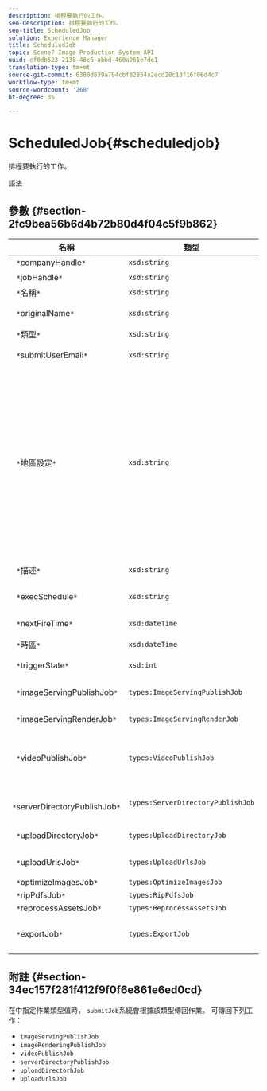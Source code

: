 ```yaml
---
description: 排程要執行的工作。
seo-description: 排程要執行的工作。
seo-title: ScheduledJob
solution: Experience Manager
title: ScheduledJob
topic: Scene7 Image Production System API
uuid: cf0db523-2138-48c6-abbd-460a961e7de1
translation-type: tm+mt
source-git-commit: 6380d839a794cbf82854a2ecd28c18f16f06d4c7
workflow-type: tm+mt
source-wordcount: '268'
ht-degree: 3%

---
```



# ScheduledJob{#scheduledjob}

排程要執行的工作。

語法

## 參數 {#section-2fc9bea56b6d4b72b80d4f04c5f9b862}

| 名稱 | 類型 | 說明 |
|---|---|---|
| ` *`companyHandle`*` | `xsd:string` | 公司負責人。 |
| ` *`jobHandle`*` | `xsd:string` | 排程的工作處理。 |
| ` *`名稱`*` | `xsd:string` | 工作名稱. |
| ` *`originalName`*` | `xsd:string` | 排程工作的原始名稱。 |
| ` *`類型`*` | `xsd:string` | 作業類型。 |
| ` *`submitUserEmail`*` | `xsd:string` | 排程工作的使用者的電子郵件地址。 |
| ` *`地區設定`*` | `xsd:string` | 用於作業日誌詳細資訊和電子郵件本地化的地區設定。 地區設定會指 `<language_code>[- <country_code>]`定為，其中語言代碼是ISO-639所指定的小寫、雙字母代碼，而選用的國家代碼是ISO-3166所指定的大寫、雙字母代碼。 例如，英文（美國）的地區設定字串為： `en-US`. |
| ` *`描述`*` | `xsd:string` | 最初在中指定的作業說明 `submitJob`。 |
| ` *`execSchedule`*` | `xsd:string` | 排程作業執行的時間。 |
| ` *`nextFireTime`*` | `xsd:dateTime` | 將引發工作的日期、時間和時區。 |
| ` *`時區`*` | `xsd:dateTime` | 排程作業的時區。 |
| ` *`triggerState`*` | `xsd:int` | 作業觸發狀態的選擇。 |
| ` *`imageServingPublishJob`*` | `types:ImageServingPublishJob` | 影像伺服發佈工作的工作詳細資訊。 |
| ` *`imageServingRenderJob`*` | `types:ImageServingRenderJob` | 影像轉譯工作的工作詳細資訊。 |
| ` *`videoPublishJob`*` | `types:VideoPublishJob` | 視訊發佈工作的工作詳細資訊。 請參 [閱VideoPublishJob](https://docs.adobe.com/content/help/en/dynamic-media-developer-resources/image-production-api/data-types/r-scheduled-job.html)。 |
| ` *`serverDirectoryPublishJob`*` | `types:ServerDirectoryPublishJob` | 伺服器目錄發佈作業的作業詳細資訊。 |
| ` *`uploadDirectoryJob`*` | `types:UploadDirectoryJob` | 上載目錄作業的作業詳細資訊。 |
| ` *`uploadUrlsJob`*` | `types:UploadUrlsJob` | 上傳URL工作的工作詳細資訊。 |
| ` *`optimizeImagesJob`*` | `types:OptimizeImagesJob` |  |
| ` *`ripPdfsJob`*` | `types:RipPdfsJob` |  |
| ` *`reprocessAssetsJob`*` | `types:ReprocessAssetsJob` |  |
| ` *`exportJob`*` | `types:ExportJob` | 允許授權匯出先前上傳的檔案。 請參 [閱匯出工作](https://docs.adobe.com/content/help/en/dynamic-media-developer-resources/image-production-api/data-types/r-scheduled-job.html)。 |

## 附註 {#section-34ec157f281f412f9f0f6e861e6ed0cd}

在中指定作業類型值時， `submitJob`系統會根據該類型傳回作業。 可傳回下列工作：

* `imageServingPublishJob`
* `imageRenderingPublishJob`
* `videoPublishJob`
* `serverDirectoryPublishJob`
* `uploadDirectorhJob`
* `uploadUrlsJob`

